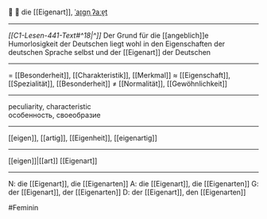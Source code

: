 🤔 🔴 die [[Eigenart]], [ˈaɪ̯ɡn̩ˌʔaːɐ̯t](https://youglish.com/pronounce/Eigenart/german)

---
*[[C1-Lesen-441-Text#^18|^]]* Der Grund für die [[angeblich]]e Humorlosigkeit der Deutschen liegt wohl in den Eigenschaften der deutschen Sprache selbst und der [[Eigenart]] der Deutschen

---
= [[Besonderheit]], [[Charakteristik]], [[Merkmal]]
≈ [[Eigenschaft]], [[Spezialität]], [[Besonderheit]]
≠ [[Normalität]], [[Gewöhnlichkeit]]

---
peculiarity, characteristic  
особенность, своеобразие

---
[[eigen]], [[artig]], [[Eigenheit]], [[eigenartig]]

---
[[eigen]]|[[art]]
[[Eigenart]]


---
N: die [[Eigenart]], die [[Eigenarten]]
A: die [[Eigenart]], die [[Eigenarten]]
G: der [[Eigenart]], der [[Eigenarten]]
D: der [[Eigenart]], den [[Eigenarten]]

#Feminin 
